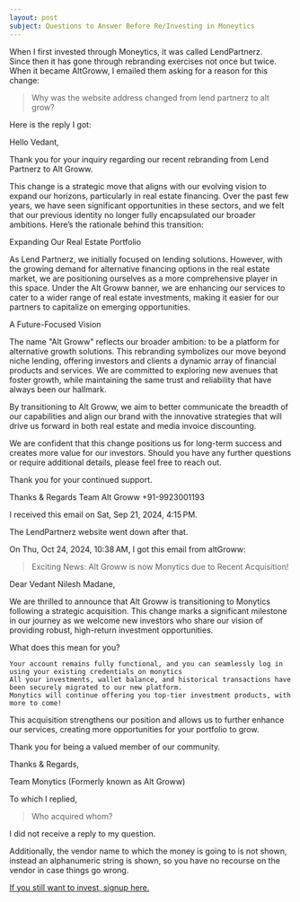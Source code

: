 ```yaml
---
layout: post 
subject: Questions to Answer Before Re/Investing in Moneytics
---
```

When I first invested through Moneytics, it was called LendPartnerz.  
Since then it has gone through rebranding exercises not once but twice.  
When it became AltGroww, I emailed them asking for a reason for this change:

> Why was the website address changed from lend partnerz to alt grow?

Here is the reply I got:  

Hello Vedant,

Thank you for your inquiry regarding our recent rebranding from Lend Partnerz to Alt Groww.

 

This change is a strategic move that aligns with our evolving vision to expand our horizons, particularly in real estate financing. Over the past few years, we have seen significant opportunities in these sectors, and we felt that our previous identity no longer fully encapsulated our broader ambitions. Here’s the rationale behind this transition:

 

Expanding Our Real Estate Portfolio

As Lend Partnerz, we initially focused on lending solutions. However, with the growing demand for alternative financing options in the real estate market, we are positioning ourselves as a more comprehensive player in this space. Under the Alt Groww banner, we are enhancing our services to cater to a wider range of real estate investments, making it easier for our partners to capitalize on emerging opportunities.

 

A Future-Focused Vision

The name "Alt Groww" reflects our broader ambition: to be a platform for alternative growth solutions. This rebranding symbolizes our move beyond niche lending, offering investors and clients a dynamic array of financial products and services. We are committed to exploring new avenues that foster growth, while maintaining the same trust and reliability that have always been our hallmark.

 

By transitioning to Alt Groww, we aim to better communicate the breadth of our capabilities and align our brand with the innovative strategies that will drive us forward in both real estate and media invoice discounting.

 

We are confident that this change positions us for long-term success and creates more value for our investors. Should you have any further questions or require additional details, please feel free to reach out.

 

Thank you for your continued support.


Thanks & Regards
Team Alt Groww
+91-9923001193   

I received this email on Sat, Sep 21, 2024, 4:15 PM.  

The LendPartnerz website went down after that.  

On Thu, Oct 24, 2024, 10:38 AM, I got this email from altGroww:  

> Exciting News: Alt Groww is now Monytics due to Recent Acquisition!

Dear Vedant Nilesh Madane,

We are thrilled to announce that Alt Groww is transitioning to Monytics following a strategic acquisition. This change marks a significant milestone in our journey as we welcome new investors who share our vision of providing robust, high-return investment opportunities.

What does this mean for you?

    Your account remains fully functional, and you can seamlessly log in using your existing credentials on monytics
    All your investments, wallet balance, and historical transactions have been securely migrated to our new platform.
    Monytics will continue offering you top-tier investment products, with more to come!

This acquisition strengthens our position and allows us to further enhance our services, creating more opportunities for your portfolio to grow.

Thank you for being a valued member of our community.

Thanks & Regards,

Team Monytics (Formerly known as Alt Groww)

To which I replied, 

> Who acquired whom?

I did not receive a reply to my question.  

Additionally, the vendor name to which the money is going to is not shown, instead an alphanumeric string is shown, so you have no recourse on the vendor in case things go wrong.  

[If you still want to invest, signup here.]()

